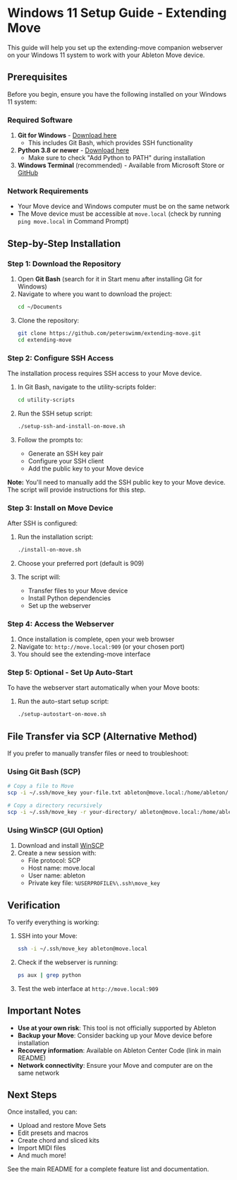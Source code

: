 # Windows 11 Setup Guide - Extending Move

This guide will help you set up the extending-move companion webserver on your Windows 11 system to work with your Ableton Move device.

## Prerequisites

Before you begin, ensure you have the following installed on your Windows 11 system:

### Required Software
1. **Git for Windows** - [Download here](https://git-scm.com/download/win)
   - This includes Git Bash, which provides SSH functionality
2. **Python 3.8 or newer** - [Download here](https://www.python.org/downloads/windows/)
   - Make sure to check "Add Python to PATH" during installation
3. **Windows Terminal** (recommended) - Available from Microsoft Store or [GitHub](https://github.com/microsoft/terminal)

### Network Requirements
- Your Move device and Windows computer must be on the same network
- The Move device must be accessible at `move.local` (check by running `ping move.local` in Command Prompt)

## Step-by-Step Installation

### Step 1: Download the Repository

1. Open **Git Bash** (search for it in Start menu after installing Git for Windows)
2. Navigate to where you want to download the project:
   ```bash
   cd ~/Documents
   ```
3. Clone the repository:
   ```bash
   git clone https://github.com/peterswimm/extending-move.git
   cd extending-move
   ```

### Step 2: Configure SSH Access

The installation process requires SSH access to your Move device. 

1. In Git Bash, navigate to the utility-scripts folder:
   ```bash
   cd utility-scripts
   ```

2. Run the SSH setup script:
   ```bash
   ./setup-ssh-and-install-on-move.sh
   ```

3. Follow the prompts to:
   - Generate an SSH key pair
   - Configure your SSH client
   - Add the public key to your Move device

**Note:** You'll need to manually add the SSH public key to your Move device. The script will provide instructions for this step.

### Step 3: Install on Move Device

After SSH is configured:

1. Run the installation script:
   ```bash
   ./install-on-move.sh
   ```

2. Choose your preferred port (default is 909)

3. The script will:
   - Transfer files to your Move device
   - Install Python dependencies
   - Set up the webserver

### Step 4: Access the Webserver

1. Once installation is complete, open your web browser
2. Navigate to: `http://move.local:909` (or your chosen port)
3. You should see the extending-move interface

### Step 5: Optional - Set Up Auto-Start

To have the webserver start automatically when your Move boots:

1. Run the auto-start setup script:
   ```bash
   ./setup-autostart-on-move.sh
   ```

## File Transfer via SCP (Alternative Method)

If you prefer to manually transfer files or need to troubleshoot:

### Using Git Bash (SCP)
```bash
# Copy a file to Move
scp -i ~/.ssh/move_key your-file.txt ableton@move.local:/home/ableton/

# Copy a directory recursively
scp -i ~/.ssh/move_key -r your-directory/ ableton@move.local:/home/ableton/
```

### Using WinSCP (GUI Option)
1. Download and install [WinSCP](https://winscp.net/eng/download.php)
2. Create a new session with:
   - File protocol: SCP
   - Host name: move.local
   - User name: ableton
   - Private key file: `%USERPROFILE%\.ssh\move_key`

## Verification

To verify everything is working:

1. SSH into your Move:
   ```bash
   ssh -i ~/.ssh/move_key ableton@move.local
   ```

2. Check if the webserver is running:
   ```bash
   ps aux | grep python
   ```

3. Test the web interface at `http://move.local:909`

## Important Notes

- **Use at your own risk**: This tool is not officially supported by Ableton
- **Backup your Move**: Consider backing up your Move device before installation
- **Recovery information**: Available on Ableton Center Code (link in main README)
- **Network connectivity**: Ensure your Move and computer are on the same network

## Next Steps

Once installed, you can:
- Upload and restore Move Sets
- Edit presets and macros
- Create chord and sliced kits
- Import MIDI files
- And much more!

See the main README for a complete feature list and documentation.